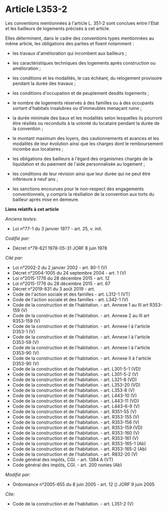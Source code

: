 # Article L353-2

Les conventions mentionnées à l'article L. 351-2 sont conclues entre l'Etat et les bailleurs de logements précisés à cet
article. 

Elles déterminent, dans le cadre des conventions types mentionnées au même article, les obligations des parties et fixent
notamment :

- les travaux d'amélioration qui incombent aux bailleurs ;

- les caractéristiques techniques des logements après construction ou amélioration ;

- les conditions et les modalités, le cas échéant, du relogement provisoire pendant la durée des travaux ;

- les conditions d'occupation et de peuplement desdits logements ;

- le nombre de logements réservés à des familles ou à des occupants sortant d'habitats insalubres ou d'immeubles menaçant
ruine ;

- la durée minimale des baux et les modalités selon lesquelles ils pourront être résiliés ou reconduits à la volonté du
locataire pendant la durée de la convention ;

- le montant maximum des loyers, des cautionnements et avances et les modalités de leur évolution ainsi que les charges dont
le remboursement incombe aux locataires ;

- les obligations des bailleurs à l'égard des organismes chargés de la liquidation et du paiement de l'aide personnalisée au
logement ;

- les conditions de leur révision ainsi que leur durée qui ne peut être inférieure à neuf ans ;

- les sanctions encourues pour le non-respect des engagements conventionnels, y compris la résiliation de la convention aux
torts du bailleur après mise en demeure.

**Liens relatifs à cet article**

_Anciens textes_:

  - Loi n°77-1 du 3 janvier 1977 - art. 25, v. init.

_Codifié par_:

  - Décret n°78-621 1978-05-31 JORF 8 juin 1978

_Cité par_:

  - Loi n°2002-2 du 2 janvier 2002 - art. 80-1 (V)
  - Décret n°2004-1005 du 24 septembre 2004 - art. 1 (V)
  - Loi n°2015-1776 du 28 décembre 2015 - art. 12
  - Loi n°2015-1776 du 28 décembre 2015 - art. 67
  - Décret n°2019-831 du 3 août 2019 - art.
  - Code de l'action sociale et des familles - art. L312-1 (VT)
  - Code de l'action sociale et des familles - art. L342-1 (V)
  - Code de la construction et de l'habitation. - art. Annexe 1 au III art R353-159 (V)
  - Code de la construction et de l'habitation. - art. Annexe 2 au III art R353-159 (V)
  - Code de la construction et de l'habitation. - art. Annexe I à l'article D353-1 (V)
  - Code de la construction et de l'habitation. - art. Annexe I à l'article D353-59 (V)
  - Code de la construction et de l'habitation. - art. Annexe I à l'article D353-90 (V)
  - Code de la construction et de l'habitation. - art. Annexe II à l'article D353-90 (V)
  - Code de la construction et de l'habitation. - art. L301-5-1 (VD)
  - Code de la construction et de l'habitation. - art. L301-5-2 (V)
  - Code de la construction et de l'habitation. - art. L321-8 (VD)
  - Code de la construction et de l'habitation. - art. L353-20 (VD)
  - Code de la construction et de l'habitation. - art. L353-8 (V)
  - Code de la construction et de l'habitation. - art. L443-10 (V)
  - Code de la construction et de l'habitation. - art. L443-11 (VD)
  - Code de la construction et de l'habitation. - art. L443-6-9 (V)
  - Code de la construction et de l'habitation. - art. R351-55 (V)
  - Code de la construction et de l'habitation. - art. R353-155 (V)
  - Code de la construction et de l'habitation. - art. R353-156 (V)
  - Code de la construction et de l'habitation. - art. R353-159 (VD)
  - Code de la construction et de l'habitation. - art. R353-160 (V)
  - Code de la construction et de l'habitation. - art. R353-161 (V)
  - Code de la construction et de l'habitation. - art. R353-165-1 (Ab)
  - Code de la construction et de l'habitation. - art. R353-165-2 (Ab)
  - Code de la construction et de l'habitation. - art. R832-20 (V)
  - Code général des impôts, CGI. - art. 1384 A (VT)
  - Code général des impôts, CGI. - art. 200 nonies (Ab)

_Modifié par_:

  - Ordonnance n°2005-655 du 8 juin 2005 - art. 12 () JORF 9 juin 2005

_Cite_:

  - Code de la construction et de l'habitation. - art. L351-2 (V)
